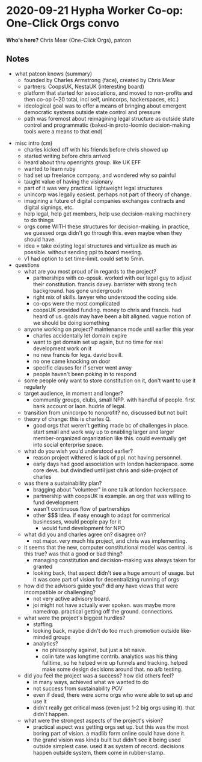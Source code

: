 # 2020-09-21 Hypha Worker Co-op: One-Click Orgs convo

**Who's here?** Chris Mear (One-Click Orgs), patcon

## Notes

- what patcon knows (summary)
    - founded by Charles Armstrong (face), created by Chris Mear
    - partners: CoopsUK, NestaUK (interesting board)
    - platform that started for associations, and moved to non-profits and then co-op (~20 total, incl self, unincorps, hackerspaces, etc.)
    - ideological goal was to offer a means of bringing about emergent democratic systems outside state control and pressure
    - path was foremost about reimagining legal structure as outside state control and programmatic (baked-in proto-loomio decision-making tools were a means to that end)
* misc intro (cm)
  * charles kicked off with his friends before chris showed up
  * started writing before chris arrived
  * heard about thru openrights group. like UK EFF
  * wanted to learn ruby
  * had set up freelance company, and wondered why so painful
  * taught value of having the visionary
  * part of it was very practical. lightweight legal structures
  * unincorp was legally easiest. perhaps not part of theory of change.
  * imagining a future of digital companies exchanges contracts and digital signings, etc.
  * help legal, help get members, help use decision-making machinery to do things
  * orgs come WITH these structures for decision-making. in practice, we guessed orgs didn't go through this. even maybe when they should have.
  * idea = take existing legal structures and virtualize as much as possible. without sending ppl to board meeting.
  * v1 had option to set time-limit. could set to 5min.
* questions
  * what are you most proud of in regards to the project?
    * partnerships with co-opsuk. worked with our legal guy to adjust their constitution. francis davey. barrister with strong tech background. has gone undergroudn
    * right mix of skills. lawyer who understood the coding side.
    * co-ops were the most complicated
    * coopsUK provided funding. money to chris and francis. had heard of us. goals may have been a bit aligned. vague notion of we should be doing something
  * anyone working on project? maintenance mode until earlier this year
    * charles accidentally let domain expire
    * want to get domain set up again, but no time for real development work on it
    * no new francis for lega. david bovill.
    * no one came knocking on door
    * specific clauses for if server went away
    * people haven't been poking in to respond
  * some people only want to store constitution on it, don't want to use it regularly
  * target audience, in moment and longer?
    * communtiy groups, clubs, small NFP. with handful of people. first bank account or laon. hudrle of legal.
  * transition from unincorpo to nonprofit? no, discussed but not built
  * theory of change: this is charles Q.
    * good orgs that weren't getting made bc of challenges in place. start small and work way up to enabling larger and larger member-organized organization like this. could eventually get into social enterprise space.
  * what do you wish you'd understood earlier?
    * reason project withered is lack of ppl. not having personnel.
    * early days had good association with london hackerspace. some core devs. but dwindled until just chris and side-project of charles
  * was there a sustainability plan?
    * bragging about "volunteer" in one talk at london hackerspace.
    * partnership with coopsUK is example. an org that was willing to fund development
    * wasn't continuous flow of partnerships
    * other $$$ idea. if easy enough to adapt for commerical businesses, would people pay for it
      * would fund development for NPO
  * what did you and charles agree on? disagree on?
    * not major. very much his project, and chris was implementing.
  * it seems that the new, computer constitutional model was central. is this true? was that a good or bad thing?
    * managing constitution and decision-making was always taken for granted
    * looking back, that aspect didn't see a huge amount of usage. but it was core part of vision for decentralizing running of orgs
  * how did the advisors guide you? did any have views that were incompatible or challenging?
    * not very active advisory board.
    * joi might not have actually ever spoken. was maybe more namedrop. practical getting off the ground. connections.
  * what were the project's biggest hurdles?
    * staffing.
    * looking back, maybe didn't do too much promotion outside like-minded groups
    * analytics?
      * no philosophy against, but just a bit naive.
      * colin tate was longtime contrib. analytics was his thing fulltime, so he helped wire up funnels and tracking. helped make some design decisions around that. no a/b testing.
  * did you feel the project was a success? how did others feel?
    * in many ways, achieved what we wanted to do
    * not success from sustainability POV
    * even if dead, there were some orgs who were able to set up and use it
    * didn't really get critical mass (even just 1-2 big orgs using it). that didn't happen.
  * what were the strongest aspects of the project's vision?
    * practical aspect was getting orgs set up. but this was the most boring part of vision. a madlib form online could have done it.
    * the grand vision was kinda built but didn't see it being used outside simplest case. used it as system of record. decisions happen outside system, them come in rubber-stamp.
